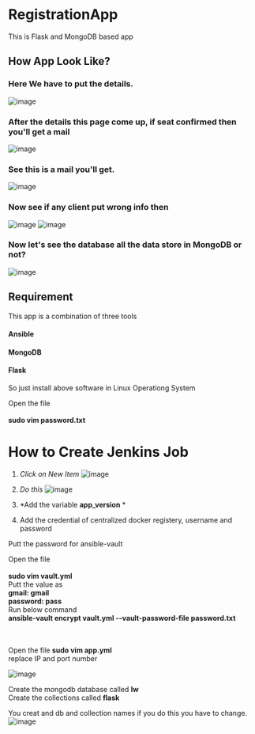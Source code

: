 RegistrationApp
================ 
This is Flask and MongoDB based app

How App Look Like?
-----------------

### Here We have to put the details.
![image](https://user-images.githubusercontent.com/69861558/119587590-9bdfd080-bdec-11eb-9eab-48ba6a3de55b.png)

### After the details this page come up, if seat confirmed then you'll get a mail

![image](https://user-images.githubusercontent.com/69861558/119587670-c3cf3400-bdec-11eb-8df2-cb93409e5f5c.png)

### See this is a mail you'll get.
![image](https://user-images.githubusercontent.com/69861558/119587763-f842f000-bdec-11eb-9e52-935f73abc0ec.png)

### Now see if any client put wrong info then
![image](https://user-images.githubusercontent.com/69861558/119588343-3c82c000-bdee-11eb-86fb-28f4bade1db0.png)
![image](https://user-images.githubusercontent.com/69861558/119588359-460c2800-bdee-11eb-9e2c-ff7fceba6741.png)

### Now let's see the database all the data store in MongoDB or not?
![image](https://user-images.githubusercontent.com/69861558/119588777-1c073580-bdef-11eb-86d4-2278a74f2fbd.png)


Requirement
-----------
This app is a combination of three tools
#### Ansible
#### MongoDB
#### Flask
So just install above software in Linux Operationg System

Open the file<br><br>
**sudo vim password.txt**<br>

# How to Create Jenkins Job

1. *Click on New Item*
![image](https://user-images.githubusercontent.com/69861558/207049704-5ab90c5f-0a38-48d7-b0ec-650c32155b87.png)

2. *Do this*
![image](https://user-images.githubusercontent.com/69861558/207050142-52192629-1d96-44e9-8a08-c77f85772540.png)

3. *Add the variable **app_version**  *
4. Add the credential of centralized docker registery, username and password



Putt the password for ansible-vault<br>

Open the file<br><br>
**sudo vim vault.yml**<br>
Putt the value as<br>
**gmail: gmail**<br>
**password: pass**<br>
Run below command<br>
**ansible-vault encrypt vault.yml --vault-password-file password.txt**

<br><br>
Open the file
**sudo vim app.yml**<br>
replace IP and port number<br>

![image](https://user-images.githubusercontent.com/69861558/119589496-853b7880-bdf0-11eb-82b3-e26a2fd9d504.png)

Create the mongodb database called **lw**<br>
Create the collections called **flask**<br>

You creat and db and collection names if you do this you have to change.
![image](https://user-images.githubusercontent.com/69861558/119589616-c6338d00-bdf0-11eb-8f52-813666a37a6c.png)

